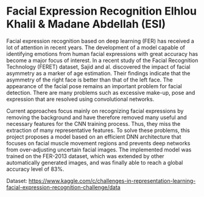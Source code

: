 # Facial Expression Recognition Elhlou Khalil & Madane Abdellah (ESI)
Facial expression recognition based on deep learning (FER) has received a lot of attention in recent years. The development of a model capable of identifying emotions from human facial expressions with great accuracy has become a major focus of interest. In a recent study of the Facial Recognition Technology (FERET) dataset, Sajid and al. discovered the impact of facial asymmetry as a marker of age estimation. Their findings indicate that the asymmetry of the right face is better than that of the left face. The appearance of the facial pose remains an important problem for facial detection. There are many problems such as excessive make-up, pose and expression that are resolved using convolutional networks.

Current approaches focus mainly on recognizing facial expressions by removing the background and have therefore removed many useful and necessary features for the CNN training process. Thus, they miss the extraction of many representative features. To solve these problems, this project proposes a model based on an efficient DNN architecture that focuses on facial muscle movement regions and prevents deep networks from over-adjusting uncertain facial images. The implemented model was trained on the FER-2013 dataset, which was extended by other automatically generated images, and was finally able to reach a global accuracy level of 83%.

Dataset: https://www.kaggle.com/c/challenges-in-representation-learning-facial-expression-recognition-challenge/data
